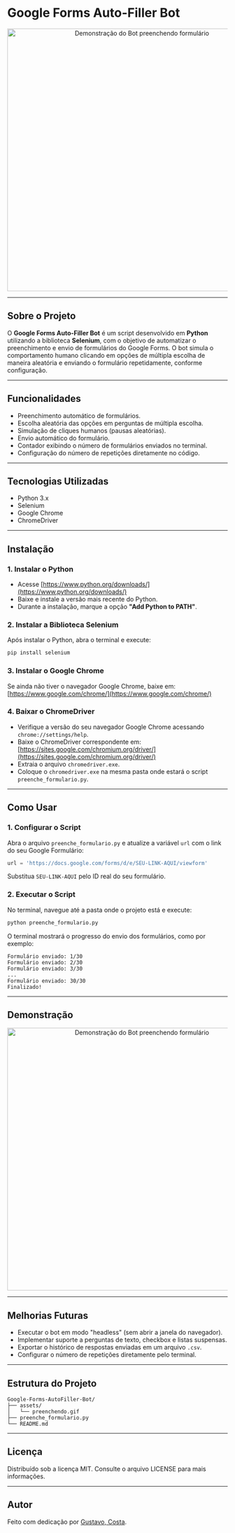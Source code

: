 # Google Forms Auto-Filler Bot

<p align="center">
  <img src="https://raw.githubusercontent.com/SEU_USUARIO/SEU_REPOSITORIO/main/assets/preenchendo.gif" alt="Demonstração do Bot preenchendo formulário" width="600">
</p>

---

## Sobre o Projeto

O **Google Forms Auto-Filler Bot** é um script desenvolvido em **Python** utilizando a biblioteca **Selenium**, com o objetivo de automatizar o preenchimento e envio de formulários do Google Forms.
O bot simula o comportamento humano clicando em opções de múltipla escolha de maneira aleatória e enviando o formulário repetidamente, conforme configuração.

---

## Funcionalidades

- Preenchimento automático de formulários.
- Escolha aleatória das opções em perguntas de múltipla escolha.
- Simulação de cliques humanos (pausas aleatórias).
- Envio automático do formulário.
- Contador exibindo o número de formulários enviados no terminal.
- Configuração do número de repetições diretamente no código.

---

## Tecnologias Utilizadas

- Python 3.x
- Selenium
- Google Chrome
- ChromeDriver

---

## Instalação

### 1. Instalar o Python

- Acesse [https://www.python.org/downloads/](https://www.python.org/downloads/)
- Baixe e instale a versão mais recente do Python.
- Durante a instalação, marque a opção **"Add Python to PATH"**.

### 2. Instalar a Biblioteca Selenium

Após instalar o Python, abra o terminal e execute:

```bash
pip install selenium
```

### 3. Instalar o Google Chrome

Se ainda não tiver o navegador Google Chrome, baixe em:  
[https://www.google.com/chrome/](https://www.google.com/chrome/)

### 4. Baixar o ChromeDriver

- Verifique a versão do seu navegador Google Chrome acessando `chrome://settings/help`.
- Baixe o ChromeDriver correspondente em: [https://sites.google.com/chromium.org/driver/](https://sites.google.com/chromium.org/driver/)
- Extraia o arquivo `chromedriver.exe`.
- Coloque o `chromedriver.exe` na mesma pasta onde estará o script `preenche_formulario.py`.

---

## Como Usar

### 1. Configurar o Script

Abra o arquivo `preenche_formulario.py` e atualize a variável `url` com o link do seu Google Formulário:

```python
url = 'https://docs.google.com/forms/d/e/SEU-LINK-AQUI/viewform'
```

Substitua `SEU-LINK-AQUI` pelo ID real do seu formulário.

### 2. Executar o Script

No terminal, navegue até a pasta onde o projeto está e execute:

```bash
python preenche_formulario.py
```

O terminal mostrará o progresso do envio dos formulários, como por exemplo:

```
Formulário enviado: 1/30
Formulário enviado: 2/30
Formulário enviado: 3/30
...
Formulário enviado: 30/30
Finalizado!
```

---

## Demonstração

<p align="center">
  <img src="https://raw.githubusercontent.com/SEU_USUARIO/SEU_REPOSITORIO/main/assets/preenchendo.gif" alt="Demonstração do Bot preenchendo formulário" width="600">
</p>

---

## Melhorias Futuras

- Executar o bot em modo "headless" (sem abrir a janela do navegador).
- Implementar suporte a perguntas de texto, checkbox e listas suspensas.
- Exportar o histórico de respostas enviadas em um arquivo `.csv`.
- Configurar o número de repetições diretamente pelo terminal.

---

## Estrutura do Projeto

```
Google-Forms-AutoFiller-Bot/
├── assets/
│   └── preenchendo.gif
├── preenche_formulario.py
└── README.md
```

---

## Licença

Distribuído sob a licença MIT.
Consulte o arquivo LICENSE para mais informações.

---

## Autor

Feito com dedicação por [Gustavo, Costa](https://github.com/Gustavop123).